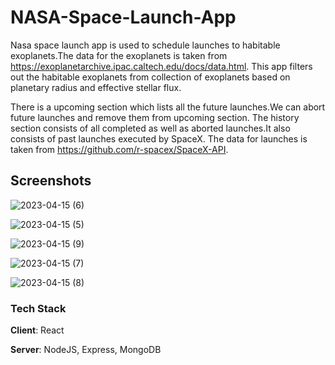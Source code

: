 # NASA-Space-Launch-App
 
Nasa space launch app is used to schedule launches to habitable exoplanets.The data for the exoplanets is taken from https://exoplanetarchive.ipac.caltech.edu/docs/data.html. This app filters out the habitable exoplanets from collection of exoplanets based on planetary radius and effective stellar flux.

There is a upcoming section which lists all the future launches.We can abort future launches and remove them from upcoming section. The history section consists of all completed as well as aborted launches.It also consists of past launches executed by SpaceX. The data for launches is taken from https://github.com/r-spacex/SpaceX-API.

## Screenshots

![2023-04-15 (6)](https://user-images.githubusercontent.com/103110193/232184592-baa9cd69-e1b7-4941-9ed4-1cd998a167a3.png)

![2023-04-15 (5)](https://user-images.githubusercontent.com/103110193/232184599-cd10695b-446e-494d-ba05-867cf84b4936.png)

![2023-04-15 (9)](https://user-images.githubusercontent.com/103110193/232184637-4485ef86-97b6-4784-928f-206477bf6144.png)

![2023-04-15 (7)](https://user-images.githubusercontent.com/103110193/232184642-0b937db4-0e80-4d25-990e-860fb62dae48.png)

![2023-04-15 (8)](https://user-images.githubusercontent.com/103110193/232184650-66bd8c21-957a-4bb1-a0af-868bcaa86e4e.png)

### Tech Stack

**Client**: React

**Server**: NodeJS, Express, MongoDB
